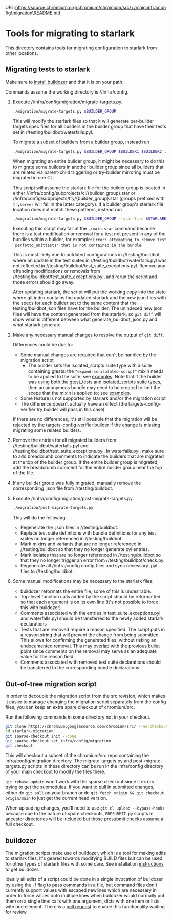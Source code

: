 URL:https://source.chromium.org/chromium/chromium/src/+/main:infra\config\migration\README.md
# Tools for migrating to starlark

This directory contains tools for migrating configuration to starlark from other
locations.

## Migrating tests to starlark

Make sure to [install
buildozer](https://github.com/bazelbuild/buildtools/blob/main/buildozer/README.md#installation)
and that it is on your path.

Commands assume the working directory is //infra/config.

1. Execute //infra/config/migration/migrate-targets.py.

    ```sh
    ./migration/migrate-targets.py $BUILDER_GROUP
    ```

    This will modify the starlark files so that it will generate per-builder
    targets spec files for all builders in the builder group that have their tests
    set in //testing/buildbot/waterfalls.pyl.

    To migrate a subset of builders from a builder group, instead run

    ```sh
    ./migration/migrate-targets.py $BUILDER_GROUP $BUILDER1 $BUILDER2 ... $BUILDER_N
    ```

    When migrating an entire builder group, it might be necessary to do this to
    migrate some builders in another builder group since all builders that are
    related via parent-child triggering or try-builder mirroring must be migrated
    in one CL.

    This script will assume the starlark file for the builder group is located
    in either //infra/config/subprojects/ci/{builder_group}.star or
    //infra/config/subprojects/try/{builder_group}.star (groups prefixed with
    `tryserver` will fall in the latter category). If a builder group's
    starlark file location does not match these patterns, instead run

    ```sh
    ./migration/migrate-targets.py $BUILDER_GROUP --star-file $STARLARK_FILE_PATH
    ```

    Executing this script may fail at the `./main.star` command because there is a
    test modification or removal for a test not present in any of the bundles
    within a builder, for example:
    `Error: attempting to remove test 'perfetto_unittests' that is not contained in the bundle`.

    This is most likely due to outdated configurations in //testing/buildbot,
    where an update in the test suites in //testing/buildbot/waterfalls.pyl was
    not reflected in //testing/buildbot/test_suite_exceptions.pyl. Remove any
    offending modifications or removals from
    //testing/buildbot/test_suite_exceptions.pyl, and rerun the script and those
    errors should go away.

    After updating starlark, the script will put the working copy into the state
    where git index contains the updated starlark and the new json files with
    the specs for each builder set to the same content that the testing/buildbot
    json files have for the builder. The unindexed new json files will have the
    content generated from the starlark, so `git diff` will show what is
    different between what generate_buildbot_json.py and what starlark generate.

1. Make any necessary manual changes to resolve the output of `git diff`.

    Differences could be due to:
    * Some manual changes are required that can't be handled by the migration
      script
      * The builder sets the isolated_scripts suite type with a suite containing
        gtests: the `"expand-as-isolated-script"` mixin needs to be applied to
        the suite; see
        [examples](https://source.chromium.org/search?q=%27%22expand-as-isolated-script%22%27%20-f:mixins.star).
        Note that if the builder was using both the gtest_tests and
        isolated_scripts suite types, then an anonymous bundle may need to be
        created to limit the scope that the mixin is applied to; see
        [examples](https://source.chromium.org/search?q=%27mixins%20%3D%20%22expand-as-isolated-script%22%27&sq=).
    * Some feature is not supported by starlark and/or the migration script
    * The difference doesn't actually have an effect (the
      targets-config-verifier try builder will pass in this case)

    If there are no differences, it's still possible that the migration will be
    rejected by the targets-config-verifier builder if the change is missing
    migrating some related builders.

1. Remove the entries for all migrated builders from
  //testing/buildbot/waterfalls.pyl and
  //testing/buildbot/test_suite_exceptions.pyl. In waterfalls.pyl, make sure to
  add breadcrumb comments to indicate the builders that are migrated at the top
  of the builder group. If the entire builder group is migrated, add the
  breadcrumb comment for the entire builder group near the top of the file.

1. If any builder group was fully migrated, manually remove the corresponding
  .json file from //testing/buildbot.

1. Execute //infra/config/migration/post-migrate-targets.py.

    ```sh
    ./migration/post-migrate-targets.py
    ```

    This will do the following:
    * Regenerate the .json files in //testing/buildbot.
    * Replace test suite definitions with bundle definitions for any test suites
      no longer referenced in //testing/buildbot.
    * Mark mixins and variants that are no longer referenced in
      //testing/buildbot so that they no longer generate pyl entries.
    * Mark isolates that are no longer referenced in //testing/buildbot so that
      they no longer trigger an error from //testing/buildbot/check.py.
    * Regenerate all //infra/config config files and sync necessary .pyl files
      to //testing/buildbot.

1. Some manual modifications may be necessary to the starlark files:

    * buildozer reformats the entire file, some of this is undesirable.
    * Top-level function calls added by the script should be reformatted so that
      each argument is on its own line (it's not possible to force this with
      buildozer).
    * Comments associated with the entries in test_suite_exceptions.pyl and
      waterfalls.pyl should be transferred to the newly added starlark
      declarations
    * Tests that are removed require a reason specified. The script puts in a
      reason string that will prevent the change from being submitted. This
      allows for confirming the generated files, without risking an undocumented
      removal. This may overlap with the previous bullet point since comments on
      the removal may serve as an adequate value for the reason field.
    * Comments associated with removed test suite declarations should be
      transferred to the corresponding bundle declarations.

## Out-of-tree migration script

In order to decouple the migration script from the src revision, which makes it
easier to manage changing the migration script separately from the config files,
you can keep an extra spare checkout of chromium/src.

Run the following commands in some directory not in your checkout.

```sh
git clone https://chromium.googlesource.com/chromium/src/ --no-checkout starlark-migration --depth 1
cd starlark-migration
git sparse-checkout init --cone
git sparse-checkout set infra/config/migration
git checkout
```

This will checkout a subset of the chromium/src repo containing the
infra/config/migration directory. The migrate-targets.py and
post-migrate-targets.py scripts in these directory can be run in the
infra/config directory of your main checkout to modify the files there.

`git rebase-update` won't work with the sparse checkout since it errors trying
to get the submodules. If you want to pull in submitted changes, either do `git
pull` on your branch or do `git fetch origin && git checkout origin/main` to
just get the current head version.

When uploading changes, you'll need to use `git cl upload --bypass-hooks`
because due to the nature of spare checkouts, `PRESUBMIT.py` scripts in ancestor
directories will be included but those presubmit checks assume a full checkout.

## buildozer

The migration scripts make use of buildozer, which is a tool for making edits to
starlark files. It's geared towards modifying BUILD files but can be used for
other types of starlark files with some care. See installation
[instructions](https://github.com/bazelbuild/buildtools/blob/main/buildozer/README.md#installation)
to get buildozer.

Ideally all edits of a script could be done in a single invocation of buildozer
by using the -f flag to pass commands in a file, but command files don't
currently support values with escaped newlines which are necessary in order to
force values onto multiple lines when buildozer would normally put them on a
single line: calls with one argument, dicts with one item or lists with one
element. There is a [pull
request](https://github.com/bazelbuild/buildtools/pull/1296) to enable this
functionality waiting for review.

